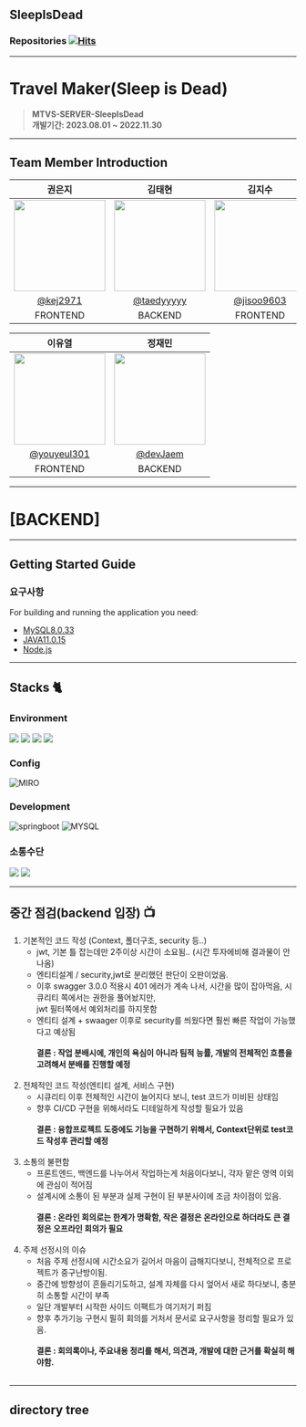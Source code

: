 ## SleepIsDead 

### Repositories  [![Hits](https://hits.seeyoufarm.com/api/count/incr/badge.svg?url=https%3A%2F%2Fgithub.com%2FSleepIsDead%2F.github&count_bg=%2379C83D&title_bg=%23555555&icon=&icon_color=%23E7E7E7&title=hits&edge_flat=false)](https://hits.seeyoufarm.com)

---
#  Travel Maker(Sleep is Dead)
> **MTVS-SERVER-SleepIsDead** <br/> **개발기간: 2023.08.01 ~ 2022.11.30**

---
## Team Member Introduction
| 권은지                                                                               |김태현| 김지수                                                                               |
|-----------------------------------------------------------------------------------|-------------------------------------------------|-----------------------------------------------------------------------------------|
| <img width="160px" src="https://avatars.githubusercontent.com/u/139085498?v=4" /> |<img width="160px" src="https://avatars.githubusercontent.com/u/136583226?v=4" />| <img width="160px" src="https://avatars.githubusercontent.com/u/122511847?v=4" /> |
| <center>[@kej2971](https://github.com/kej2971)                                    | <center>[@taedyyyyy](https://github.com/taedyyyyy)| <center>[@jisoo9603](https://github.com/jisoo9603)|
| <center>FRONTEND                                                                  |<center>BACKEND|<center>FRONTEND|

| 이유열                                                                              |정재민|
|----------------------------------------------------------------------------------|-------------------------------------------------|
| <img width="160px" src="https://avatars.githubusercontent.com/u/84696773?v=4" /> |<img width="160px" src="https://avatars.githubusercontent.com/u/125876896?v=4" />|
| <center>[@youyeul301](https://github.com/youyeul301)                             |<center>[@devJaem](https://github.com/devJaem)|
|<center>FRONTEND|<center>BACKEND|
---
# [BACKEND]
--- 
## Getting Started Guide
### 요구사항
For building and running the application you need:

- [MySQL8.0.33](https://dev.mysql.com/downloads/mysql/)
- [JAVA11.0.15](https://github.com/ojdkbuild/ojdkbuild)
- [Node.js](https://nodejs.org/ko)

---

## Stacks 🐈

### Environment
<img src="https://img.shields.io/badge/Intelii J-000000?style=for-the-badge&logo=intellijidea&logoColor=white">
<img src="https://img.shields.io/badge/GitHub-000000?style=for-the-badge&logo=github&logoColor=white">
<img src="https://img.shields.io/badge/visualstudiocode-007ACC?style=for-the-badge&logo=visualstudiocode&logoColor=white">
<img src="https://img.shields.io/badge/git-F05032?style=for-the-badge&logo=git&logoColor=white">

### Config
![MIRO](https://img.shields.io/badge/miro-050038?style=for-the-badge&logo=miro&logoColor=white)

### Development
![springboot](https://img.shields.io/badge/springboot-6DB33F?style=for-the-badge&logo=springboot&logoColor=white)
![MYSQL](https://img.shields.io/badge/mysql-4479A1?style=for-the-badge&logo=mysql&logoColor=white)


### 소통수단
<img src="https://img.shields.io/badge/discord-5865F2?style=for-the-badge&logo=discord&logoColor=white">
<img src="https://img.shields.io/badge/kakaotalk-FFCD00?style=for-the-badge&logo=kakaotalk&logoColor=white">

---
## 중간 점검(backend 입장) 📺
1. 기본적인 코드 작성 (Context, 폴더구조, security 등..)
   - jwt, 기본 틀 잡는데만 2주이상 시간이 소요됨.. (시간 투자에비해 결과물이 안나옴) 
   - 엔티티설계 / security,jwt로 분리했던 판단이 오판이었음.
   - 이후 swagger 3.0.0 적용시 401 에러가 계속 나서, 시간을 많이 잡아먹음, 시큐리티 쪽에서는 권한을 풀어놨지만,<br> jwt 필터쪽에서 예외처리를 하지못함
   - 엔티티 설계 + swaager 이후로 security를 씌웠다면 훨씬 빠른 작업이 가능했다고 예상됨<br><br>
   **결론 : 작업 분배시에, 개인의 욕심이 아니라 팀적 능률, 개발의 전체적인 흐름을 고려해서 분배를 진행할 예정**
<br><br>
2. 전체적인 코드 작성(엔티티 설계, 서비스 구현)
   - 시큐리티 이후 전체적인 시간이 늘어지다 보니, test 코드가 미비된 상태임
   - 향후 CI/CD 구현을 위해서라도 디테일하게 작성할 필요가 있음<br><br>
   **결론 : 융합프로젝트 도중에도 기능을 구현하기 위해서, Context단위로 test코드 작성후 관리할 예정**
<br><br> 
3. 소통의 불편함
   - 프론트엔드, 백엔드를 나누어서 작업하는게 처음이다보니, 각자 맡은 영역 이외에 관심이 적어짐 
   - 설계시에 소통이 된 부분과 실제 구현이 된 부분사이에 조금 차이점이 있음. <br><br>
   **결론 : 온라인 회의로는 한계가 명확함, 작은 결정은 온라인으로 하더라도 큰 결정은 오프라인 회의가 필요**
<br><br>
4. 주제 선정시의 이슈
   - 처음 주제 선정시에 시간소요가 길어서 마음이 급해지다보니, 전체적으로 프로젝트가 중구난방이됨.
   - 중간에 방향성이 흔들리기도하고, 설계 자체를 다시 엎어서 새로 하다보니, 충분히 소통할 시간이 부족<br>
   - 일단 개발부터 시작한 사이드 이팩트가 여기저기 퍼짐
   - 향후 추가기능 구현시 필히 회의를 거처서 문서로 요구사항을 정리할 필요가 있음.<br><br>
   **결론 : 회의록이나, 주요내용 정리를 해서, 의견과, 개발에 대한 근거를 확실히 해야함.**
<br><br>
---
## directory tree
```bash

           
```
 
